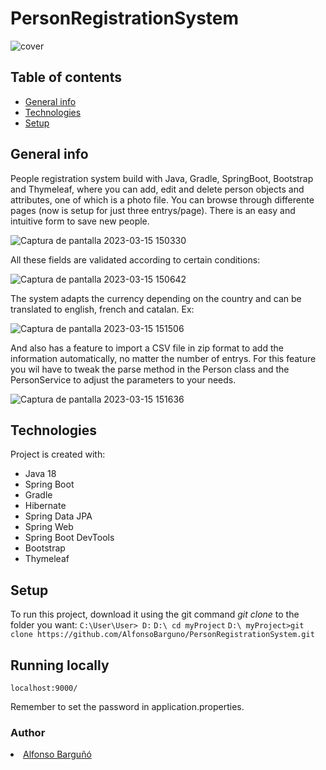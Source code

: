# PersonRegistrationSystem

![cover](https://user-images.githubusercontent.com/94359346/224974234-daee636d-e91f-4fdb-ab99-d28883398416.png)

## Table of contents
* [General info](#general-info)
* [Technologies](#technologies)
* [Setup](#setup)

## General info
People registration system build with Java, Gradle, SpringBoot, Bootstrap and Thymeleaf, where you can add, edit and delete person objects and attributes, one of which is a photo file. You can browse through differente pages (now is setup for just three entrys/page). There is an easy and intuitive form to save new people.



![Captura de pantalla 2023-03-15 150330](https://user-images.githubusercontent.com/94359346/225333115-2c9f9908-c942-44fb-a8ae-bcb5fb27fddc.png)



All these fields are validated according to certain conditions:


![Captura de pantalla 2023-03-15 150642](https://user-images.githubusercontent.com/94359346/225333824-c38458cd-f9be-4f01-a3d5-ac0f1da4deb3.png)


The system adapts the currency depending on the country and can be translated to english, french and catalan. Ex:


![Captura de pantalla 2023-03-15 151506](https://user-images.githubusercontent.com/94359346/225336126-a68829ca-18ea-4cf4-aeb1-dea1ce311fda.png)


 And also has a feature to import a CSV file in zip format to add the information automatically, no matter the number of entrys. For this feature you wil have to tweak the parse method in the Person class and the PersonService to adjust the parameters to your needs.

![Captura de pantalla 2023-03-15 151636](https://user-images.githubusercontent.com/94359346/225336694-6775d3ab-cc43-468d-b6e3-a38a90d356a2.png)


## Technologies
Project is created with:
- Java 18
- Spring Boot
- Gradle
- Hibernate
- Spring Data JPA
- Spring Web
- Spring Boot DevTools
- Bootstrap
- Thymeleaf


	
## Setup
To run this project, download it using the git command *git clone* to the folder you want:
    ```
    C:\User\User> D:
    ```
    ```
    D:\ cd myProject
    ```
    ```
    D:\ myProject>git clone https://github.com/AlfonsoBarguno/PersonRegistrationSystem.git
    ```





## Running locally 
```
localhost:9000/
```
Remember to set the password in application.properties.




### Author
<li><a href="https://github.com/AlfonsoBarguno">Alfonso Barguñó</a></li>
